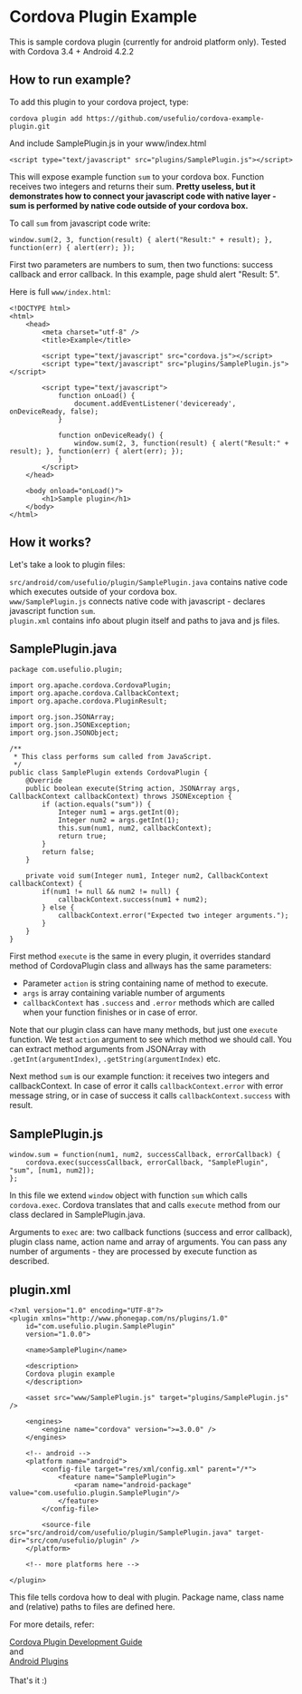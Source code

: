 Cordova Plugin Example
======================

This is sample cordova plugin (currently for android platform only). Tested with Cordova 3.4 + Android 4.2.2

How to run example?
-------------------

To add this plugin to your cordova project, type:

	cordova plugin add https://github.com/usefulio/cordova-example-plugin.git

And include SamplePlugin.js in your www/index.html  

	<script type="text/javascript" src="plugins/SamplePlugin.js"></script>

This will expose example function `sum` to your cordova box. Function receives two integers and returns their sum.
**Pretty useless, but it demonstrates how to connect your javascript code with native layer - sum is performed by native code outside of your cordova box.**

To call `sum` from javascript code write:

	window.sum(2, 3, function(result) { alert("Result:" + result); }, function(err) { alert(err); });

First two parameters are numbers to sum, then two functions: success callback and error callback. In this example, page shuld alert "Result: 5". 

Here is full `www/index.html`:

	<!DOCTYPE html>
	<html>
		<head>
			<meta charset="utf-8" />
			<title>Example</title>

			<script type="text/javascript" src="cordova.js"></script>
			<script type="text/javascript" src="plugins/SamplePlugin.js"></script>

			<script type="text/javascript">
				function onLoad() {
					document.addEventListener('deviceready', onDeviceReady, false);
				}

				function onDeviceReady() {
					window.sum(2, 3, function(result) { alert("Result:" + result); }, function(err) { alert(err); });
				}
			</script>
		</head>

		<body onload="onLoad()">
			<h1>Sample plugin</h1>
		</body>
	</html>

How it works?
-------------

Let's take a look to plugin files:

`src/android/com/usefulio/plugin/SamplePlugin.java` contains native code which executes outside of your cordova box.
<br />
`www/SamplePlugin.js` connects native code with javascript - declares javascript function `sum`. 
<br />
`plugin.xml` contains info about plugin itself and paths to java and js files.


SamplePlugin.java
-----------------

	package com.usefulio.plugin;

	import org.apache.cordova.CordovaPlugin;
	import org.apache.cordova.CallbackContext;
	import org.apache.cordova.PluginResult;

	import org.json.JSONArray;
	import org.json.JSONException;
	import org.json.JSONObject;

	/**
	 * This class performs sum called from JavaScript.
	 */
	public class SamplePlugin extends CordovaPlugin {
		@Override
		public boolean execute(String action, JSONArray args, CallbackContext callbackContext) throws JSONException {
			if (action.equals("sum")) {
				Integer num1 = args.getInt(0);
				Integer num2 = args.getInt(1);
				this.sum(num1, num2, callbackContext);
				return true;
			}
			return false;
		}

		private void sum(Integer num1, Integer num2, CallbackContext callbackContext) {
			if(num1 != null && num2 != null) {
				callbackContext.success(num1 + num2);
			} else {
				callbackContext.error("Expected two integer arguments.");
			}
		}
	}

First method `execute` is the same in every plugin, it overrides standard method of CordovaPlugin class and allways has the same parameters:

- Parameter `action` is string containing name of method to execute.
- `args` is array containing variable number of arguments
- `callbackContext` has `.success` and `.error` methods which are called when your function finishes or in case of error.

Note that our plugin class can have many methods, but just one `execute` function. We test `action` argument to see which method we should call. 
You can extract method arguments from JSONArray with `.getInt(argumentIndex)`, `.getString(argumentIndex)` etc.
<br />

Next method `sum` is our example function: it receives two integers and callbackContext. In case of error it calls `callbackContext.error` with error message string, or in case of success it calls `callbackContext.success` with result.

SamplePlugin.js
---------------

	window.sum = function(num1, num2, successCallback, errorCallback) {
		cordova.exec(successCallback, errorCallback, "SamplePlugin", "sum", [num1, num2]);
	};

In this file we extend `window` object with function `sum` which calls `cordova.exec`. Cordova translates that and calls `execute` method from our class declared in SamplePlugin.java. 

Arguments to `exec` are: two callback functions (success and error callback), plugin class name, action name and array of arguments.
You can pass any number of arguments - they are processed by execute function as described.

plugin.xml
----------

	<?xml version="1.0" encoding="UTF-8"?>
	<plugin xmlns="http://www.phonegap.com/ns/plugins/1.0"
		id="com.usefulio.plugin.SamplePlugin"
		version="1.0.0">

		<name>SamplePlugin</name>

		<description>
		Cordova plugin example
		</description>

		<asset src="www/SamplePlugin.js" target="plugins/SamplePlugin.js" />

		<engines>
			<engine name="cordova" version=">=3.0.0" />
		</engines>

		<!-- android -->
		<platform name="android">
			<config-file target="res/xml/config.xml" parent="/*">
				<feature name="SamplePlugin">
					<param name="android-package" value="com.usefulio.plugin.SamplePlugin"/>
				</feature>
			</config-file>

			<source-file src="src/android/com/usefulio/plugin/SamplePlugin.java" target-dir="src/com/usefulio/plugin" />
		</platform>

		<!-- more platforms here -->

	</plugin>

This file tells cordova how to deal with plugin. Package name, class name and (relative) paths to files are defined here.

For more details, refer:

[Cordova Plugin Development Guide](http://docs.phonegap.com/en/3.4.0/guide_hybrid_plugins_index.md.html#Plugin%20Development%20Guide)
<br />
and
<br />
[Android Plugins](http://docs.phonegap.com/en/3.4.0/guide_platforms_android_plugin.md.html#Android%20Plugins)
<br />
<br />
That's it :)
